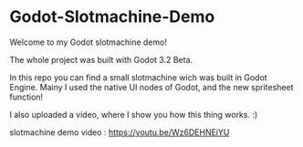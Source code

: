 # Godot-Slotmachine-Demo

Welcome to my Godot slotmachine demo!

The whole project was built with Godot 3.2 Beta.

In this repo you can find a small slotmachine wich was built in Godot Engine. 
Mainy I used the native UI nodes of Godot, and the new spritesheet function!

I also uploaded a video, where I show you how this thing works. :)

slotmachine demo video : 
https://youtu.be/Wz6DEHNEiYU
